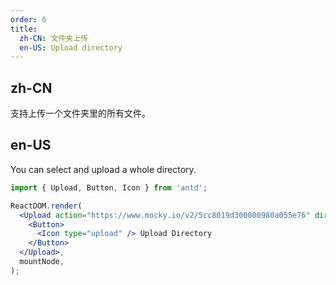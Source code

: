 ```yaml
---
order: 6
title:
  zh-CN: 文件夹上传
  en-US: Upload directory
---
```


## zh-CN

支持上传一个文件夹里的所有文件。

## en-US

You can select and upload a whole directory.

```jsx
import { Upload, Button, Icon } from 'antd';

ReactDOM.render(
  <Upload action="https://www.mocky.io/v2/5cc8019d300000980a055e76" directory>
    <Button>
      <Icon type="upload" /> Upload Directory
    </Button>
  </Upload>,
  mountNode,
);
```
